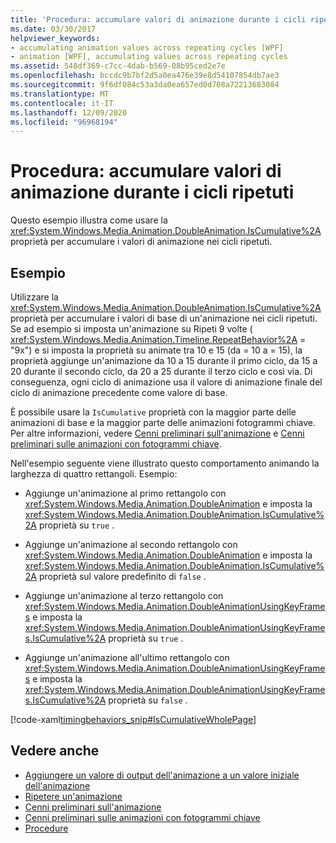 ```yaml
---
title: 'Procedura: accumulare valori di animazione durante i cicli ripetuti'
ms.date: 03/30/2017
helpviewer_keywords:
- accumulating animation values across repeating cycles [WPF]
- animation [WPF], accumulating values across repeating cycles
ms.assetid: 548df369-c7cc-4dab-b569-08b95ced2e7e
ms.openlocfilehash: bccdc9b7bf2d5a0ea476e39e8d54107854db7ae3
ms.sourcegitcommit: 9f6df084c53a3da0ea657ed0d708a72213683084
ms.translationtype: MT
ms.contentlocale: it-IT
ms.lasthandoff: 12/09/2020
ms.locfileid: "96968194"
---
```

# <a name="how-to-accumulate-animation-values-during-repeat-cycles"></a>Procedura: accumulare valori di animazione durante i cicli ripetuti
Questo esempio illustra come usare la <xref:System.Windows.Media.Animation.DoubleAnimation.IsCumulative%2A> proprietà per accumulare i valori di animazione nei cicli ripetuti.  
  
## <a name="example"></a>Esempio  
 Utilizzare la <xref:System.Windows.Media.Animation.DoubleAnimation.IsCumulative%2A> proprietà per accumulare i valori di base di un'animazione nei cicli ripetuti. Se ad esempio si imposta un'animazione su Ripeti 9 volte ( <xref:System.Windows.Media.Animation.Timeline.RepeatBehavior%2A> = "9x") e si imposta la proprietà su animate tra 10 e 15 (da = 10 a = 15), la proprietà aggiunge un'animazione da 10 a 15 durante il primo ciclo, da 15 a 20 durante il secondo ciclo, da 20 a 25 durante il terzo ciclo e così via. Di conseguenza, ogni ciclo di animazione usa il valore di animazione finale del ciclo di animazione precedente come valore di base.  
  
 È possibile usare la `IsCumulative` proprietà con la maggior parte delle animazioni di base e la maggior parte delle animazioni fotogrammi chiave. Per altre informazioni, vedere [Cenni preliminari sull'animazione](animation-overview.md) e [Cenni preliminari sulle animazioni con fotogrammi chiave](key-frame-animations-overview.md).  
  
 Nell'esempio seguente viene illustrato questo comportamento animando la larghezza di quattro rettangoli. Esempio:  
  
- Aggiunge un'animazione al primo rettangolo con <xref:System.Windows.Media.Animation.DoubleAnimation> e imposta la <xref:System.Windows.Media.Animation.DoubleAnimation.IsCumulative%2A> proprietà su `true` .  
  
- Aggiunge un'animazione al secondo rettangolo con <xref:System.Windows.Media.Animation.DoubleAnimation> e imposta la <xref:System.Windows.Media.Animation.DoubleAnimation.IsCumulative%2A> proprietà sul valore predefinito di `false` .  
  
- Aggiunge un'animazione al terzo rettangolo con <xref:System.Windows.Media.Animation.DoubleAnimationUsingKeyFrames> e imposta la <xref:System.Windows.Media.Animation.DoubleAnimationUsingKeyFrames.IsCumulative%2A> proprietà su `true` .  
  
- Aggiunge un'animazione all'ultimo rettangolo con <xref:System.Windows.Media.Animation.DoubleAnimationUsingKeyFrames> e imposta la <xref:System.Windows.Media.Animation.DoubleAnimationUsingKeyFrames.IsCumulative%2A> proprietà su `false` .  
  
 [!code-xaml[timingbehaviors_snip#IsCumulativeWholePage](~/samples/snippets/csharp/VS_Snippets_Wpf/timingbehaviors_snip/CSharp/IsCumulativeExample.xaml#iscumulativewholepage)]  
  
## <a name="see-also"></a>Vedere anche

- [Aggiungere un valore di output dell'animazione a un valore iniziale dell'animazione](how-to-add-an-animation-output-value-to-an-animation-starting-value.md)
- [Ripetere un'animazione](how-to-repeat-an-animation.md)
- [Cenni preliminari sull'animazione](animation-overview.md)
- [Cenni preliminari sulle animazioni con fotogrammi chiave](key-frame-animations-overview.md)
- [Procedure](animation-and-timing-how-to-topics.md)
